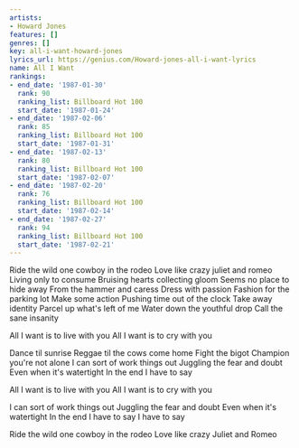 ```yaml
---
artists:
- Howard Jones
features: []
genres: []
key: all-i-want-howard-jones
lyrics_url: https://genius.com/Howard-jones-all-i-want-lyrics
name: All I Want
rankings:
- end_date: '1987-01-30'
  rank: 90
  ranking_list: Billboard Hot 100
  start_date: '1987-01-24'
- end_date: '1987-02-06'
  rank: 85
  ranking_list: Billboard Hot 100
  start_date: '1987-01-31'
- end_date: '1987-02-13'
  rank: 80
  ranking_list: Billboard Hot 100
  start_date: '1987-02-07'
- end_date: '1987-02-20'
  rank: 76
  ranking_list: Billboard Hot 100
  start_date: '1987-02-14'
- end_date: '1987-02-27'
  rank: 94
  ranking_list: Billboard Hot 100
  start_date: '1987-02-21'
---
```

Ride the wild one cowboy in the rodeo
Love like crazy juliet and romeo
Living only to consume
Bruising hearts collecting gloom
Seems no place to hide away
From the hammer and caress
Dress with passion
Fashion for the parking lot
Make some action
Pushing time out of the clock
Take away identity
Parcel up what's left of me
Water down the youthful drop
Call the sane insanity

All I want is to live with you
All I want is to cry with you

Dance til sunrise
Reggae til the cows come home
Fight the bigot
Champion you're not alone
I can sort of work things out
Juggling the fear and doubt
Even when it's watertight
In the end I have to say

All I want is to live with you
All I want is to cry with you

I can sort of work things out
Juggling the fear and doubt
Even when it's watertight
In the end I have to say I have to say

Ride the wild one cowboy in the rodeo
Love like crazy Juliet and Romeo
